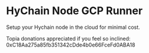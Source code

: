 # HyChain Node GCP Runner

Setup your Hychain node in the cloud for minimal cost.

Topia donations appreciated if you feel so inclined: 0xC18Aa275a85fb351342cDde4b0e66FceFd0ABA18
